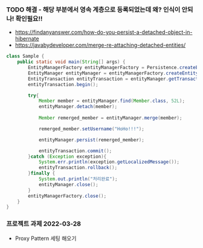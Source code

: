 ### TODO 해결 - 해당 부분에서 영속 계층으로 등록되었는데 왜? 인식이 안되나! 확인필요!!
 - https://findanyanswer.com/how-do-you-persist-a-detached-object-in-hibernate
 - https://javabydeveloper.com/merge-re-attaching-detached-entities/

```java
class Sample {
    public static void main(String[] args) {
        EntityManagerFactory entityManagerFactory = Persistence.createEntityManagerFactory("wings-persistence");
        EntityManager entityManager = entityManagerFactory.createEntityManager();
        EntityTransaction entityTransaction = entityManager.getTransaction();
        entityTransaction.begin();

        try{
            Member member = entityManager.find(Member.class, 52L);
            entityManager.detach(member);
            
            Member remerged_member = entityManager.merge(member);

            remerged_member.setUsername("HoHo!!!");

            entityManager.persist(remerged_member);

            entityTransaction.commit();
        }catch (Exception exception){
            System.err.println(exception.getLocalizedMessage());
            entityTransaction.rollback();
        }finally {
            System.out.println("처리완료");
            entityManager.close();
        }
        entityManagerFactory.close();
    }
}
```

### 프로젝트 과제 2022-03-28 
 - Proxy Pattern 세팅 해오기 
